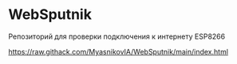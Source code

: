 # WebSputnik
Репозиторий для проверки подключения к интернету ESP8266

https://raw.githack.com/MyasnikovIA/WebSputnik/main/index.html
